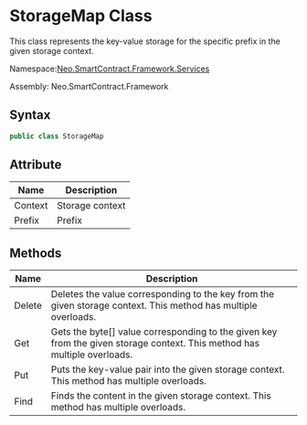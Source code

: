 # StorageMap Class

This class represents the key-value storage for the specific prefix in the given storage context.

Namespace:[Neo.SmartContract.Framework.Services](../services.md)

Assembly: Neo.SmartContract.Framework

## Syntax

```cs
public class StorageMap
```

## Attribute

| Name                                   | Description |
| ---------------------------------------- | ---------- |
| Context | Storage context |
| Prefix | Prefix |

## Methods

| Name   | Description                                                  |
| ------ | ------------------------------------------------------------ |
| Delete | Deletes the value corresponding to the key from the given storage context. This method has multiple overloads. |
| Get    | Gets the byte[] value corresponding to the given key from the given storage context. This method has multiple overloads. |
| Put    | Puts the key-value pair into the given storage context. This method has multiple overloads. |
| Find   | Finds the content in the given storage context. This method has multiple overloads. |

